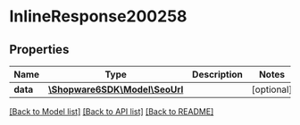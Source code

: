 # InlineResponse200258

## Properties
Name | Type | Description | Notes
------------ | ------------- | ------------- | -------------
**data** | [**\Shopware6SDK\Model\SeoUrl**](SeoUrl.md) |  | [optional] 

[[Back to Model list]](../../README.md#documentation-for-models) [[Back to API list]](../../README.md#documentation-for-api-endpoints) [[Back to README]](../../README.md)

